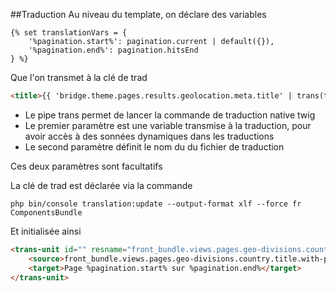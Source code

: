 ##Traduction
Au niveau du template, on déclare des variables 
```twig
{% set translationVars = {
    '%pagination.start%': pagination.current | default({}),
    '%pagination.end%': pagination.hitsEnd
} %}
```

Que l'on transmet à la clé de trad
```html
<title>{{ 'bridge.theme.pages.results.geolocation.meta.title' | trans(translationVars, 'seo') }}</title>
```
+ Le pipe trans permet de lancer la commande de traduction native twig
+ Le premier paramètre est une variable transmise à la traduction, pour avoir accès à des sonnées dynamiques dans les traductions
+ Le second paramètre définit le nom du du fichier de traduction

Ces deux paramètres sont facultatifs

La clé de trad est déclarée via la commande 
```
php bin/console translation:update --output-format xlf --force fr ComponentsBundle
```

Et initialisée ainsi
```html
<trans-unit id="" resname="front_bundle.views.pages.geo-divisions.country.title.with-pagination">
    <source>front_bundle.views.pages.geo-divisions.country.title.with-pagination</source>
    <target>Page %pagination.start% sur %pagination.end%</target>
</trans-unit>
```
